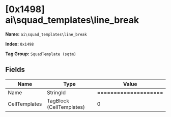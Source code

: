 # [0x1498] ai\squad_templates\line_break

**Name:** ```ai\squad_templates\line_break```

**Index:** ```0x1498```

**Tag Group:** ```SquadTemplate (sqtm)```

## Fields

Name	| Type	| Value
---	|---	|---	|
Name	|StringId	|====================
CellTemplates	|TagBlock (CellTemplates)	|0


